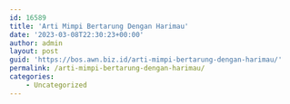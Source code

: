 ```yaml
---
id: 16589
title: 'Arti Mimpi Bertarung Dengan Harimau'
date: '2023-03-08T22:30:23+00:00'
author: admin
layout: post
guid: 'https://bos.awn.biz.id/arti-mimpi-bertarung-dengan-harimau/'
permalink: /arti-mimpi-bertarung-dengan-harimau/
categories:
    - Uncategorized
---
```


